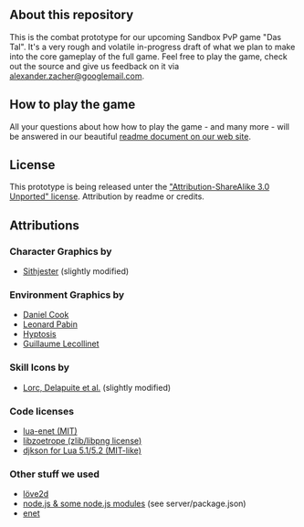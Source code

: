 ## About this repository

This is the combat prototype for our upcoming Sandbox PvP game "Das Tal". It's a very rough and volatile in-progress draft of what we plan to make into the core gameplay of the full game. Feel free to play the game, check out the source and give us feedback on it via <alexander.zacher@googlemail.com>.

## How to play the game

All your questions about how how to play the game - and many more - will be answered in our beautiful [readme document on our web site][1].

## License
This prototype is being released unter the ["Attribution-ShareAlike 3.0 Unported" license][8]. Attribution by readme or credits.

## Attributions

### Character Graphics by 
- [Sithjester][2] (slightly modified)

### Environment Graphics by
- [Daniel Cook][3]
- [Leonard Pabin][4]
- [Hyptosis][5]
- [Guillaume Lecollinet][6]

### Skill Icons by
- [Lorc, Delapuite et al.][7] (slightly modified)


### Code licenses

- [lua-enet (MIT)][9]
- [libzoetrope (zlib/libpng license)][10]
- [djkson for Lua 5.1/5.2 (MIT-like)][14]

### Other stuff we used

- [löve2d][11]
- [node.js & some node.js modules][12] (see server/package.json)
- [enet][13]

[1]: http://combat-prototype.tumblr.com/readme
[2]: http://untamed.wild-refuge.net/rpgxp.php
[3]: http://www.lostgarden.com/2006/07/more-free-game-graphics.html
[4]: http://opengameart.org/content/whispers-of-avalon-grassland-tileset
[5]: http://opengameart.org/content/mage-city-arcanos
[6]: http://opengameart.org/content/browserquest-sprites-and-tiles (slightly modified)
[7]: http://game-icons.net/about.html
[8]: http://creativecommons.org/licenses/by-sa/3.0/deed.en_US
[9]: http://leafo.net/lua-enet/
[10]: http://libzoetrope.org/
[11]: http://www.love2d.org
[12]: http://nodejs.org/
[13]: http://enet.bespin.org/
[14]: http://dkolf.de/src/dkjson-lua.fsl/home
